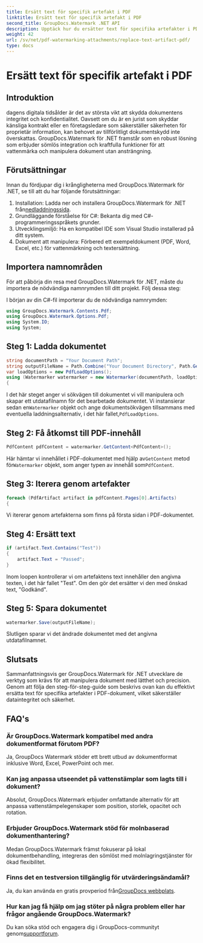 ```yaml
---
title: Ersätt text för specifik artefakt i PDF
linktitle: Ersätt text för specifik artefakt i PDF
second_title: GroupDocs.Watermark .NET API
description: Upptäck hur du ersätter text för specifika artefakter i PDF-dokument med GroupDocs.Watermark för .NET. Förbättra dokumentsäkerhet och integritet utan ansträngning.
weight: 42
url: /sv/net/pdf-watermarking-attachments/replace-text-artifact-pdf/
type: docs
---
```

# Ersätt text för specifik artefakt i PDF

## Introduktion
dagens digitala tidsålder är det av största vikt att skydda dokumentens integritet och konfidentialitet. Oavsett om du är en jurist som skyddar känsliga kontrakt eller en företagsledare som säkerställer säkerheten för proprietär information, kan behovet av tillförlitligt dokumentskydd inte överskattas. GroupDocs.Watermark för .NET framstår som en robust lösning som erbjuder sömlös integration och kraftfulla funktioner för att vattenmärka och manipulera dokument utan ansträngning.
## Förutsättningar
Innan du fördjupar dig i krångligheterna med GroupDocs.Watermark för .NET, se till att du har följande förutsättningar:
1. Installation: Ladda ner och installera GroupDocs.Watermark för .NET från[nedladdningssida](https://releases.groupdocs.com/Watermark/net/).
2. Grundläggande förståelse för C#: Bekanta dig med C#-programmeringsspråkets grunder.
3. Utvecklingsmiljö: Ha en kompatibel IDE som Visual Studio installerad på ditt system.
4. Dokument att manipulera: Förbered ett exempeldokument (PDF, Word, Excel, etc.) för vattenmärkning och textersättning.

## Importera namnområden
För att påbörja din resa med GroupDocs.Watermark för .NET, måste du importera de nödvändiga namnrymden till ditt projekt. Följ dessa steg:

I början av din C#-fil importerar du de nödvändiga namnrymden:
```csharp
using GroupDocs.Watermark.Contents.Pdf;
using GroupDocs.Watermark.Options.Pdf;
using System.IO;
using System;
```
## Steg 1: Ladda dokumentet
```csharp
string documentPath = "Your Document Path";
string outputFileName = Path.Combine("Your Document Directory", Path.GetFileName(documentPath));
var loadOptions = new PdfLoadOptions();
using (Watermarker watermarker = new Watermarker(documentPath, loadOptions))
{
```
 I det här steget anger vi sökvägen till dokumentet vi vill manipulera och skapar ett utdatafilnamn för det bearbetade dokumentet. Vi instansierar sedan en`Watermarker` objekt och ange dokumentsökvägen tillsammans med eventuella laddningsalternativ, i det här fallet,`PdfLoadOptions`.
## Steg 2: Få åtkomst till PDF-innehåll
```csharp
PdfContent pdfContent = watermarker.GetContent<PdfContent>();
```
 Här hämtar vi innehållet i PDF-dokumentet med hjälp av`GetContent` metod för`Watermarker` objekt, som anger typen av innehåll som`PdfContent`.
## Steg 3: Iterera genom artefakter
```csharp
foreach (PdfArtifact artifact in pdfContent.Pages[0].Artifacts)
{
```
Vi itererar genom artefakterna som finns på första sidan i PDF-dokumentet.
## Steg 4: Ersätt text
```csharp
if (artifact.Text.Contains("Test"))
{
    artifact.Text = "Passed";
}
```
Inom loopen kontrollerar vi om artefaktens text innehåller den angivna texten, i det här fallet "Test". Om den gör det ersätter vi den med önskad text, "Godkänd".
## Steg 5: Spara dokumentet
```csharp
watermarker.Save(outputFileName);
```
Slutligen sparar vi det ändrade dokumentet med det angivna utdatafilnamnet.

## Slutsats
Sammanfattningsvis ger GroupDocs.Watermark för .NET utvecklare de verktyg som krävs för att manipulera dokument med lätthet och precision. Genom att följa den steg-för-steg-guide som beskrivs ovan kan du effektivt ersätta text för specifika artefakter i PDF-dokument, vilket säkerställer dataintegritet och säkerhet.
## FAQ's
### Är GroupDocs.Watermark kompatibel med andra dokumentformat förutom PDF?
Ja, GroupDocs Watermark stöder ett brett utbud av dokumentformat inklusive Word, Excel, PowerPoint och mer.
### Kan jag anpassa utseendet på vattenstämplar som lagts till i dokument?
Absolut, GroupDocs.Watermark erbjuder omfattande alternativ för att anpassa vattenstämpelegenskaper som position, storlek, opacitet och rotation.
### Erbjuder GroupDocs.Watermark stöd för molnbaserad dokumenthantering?
Medan GroupDocs.Watermark främst fokuserar på lokal dokumentbehandling, integreras den sömlöst med molnlagringstjänster för ökad flexibilitet.
### Finns det en testversion tillgänglig för utvärderingsändamål?
 Ja, du kan använda en gratis provperiod från[GroupDocs webbplats](https://releases.groupdocs.com/).
### Hur kan jag få hjälp om jag stöter på några problem eller har frågor angående GroupDocs.Watermark?
 Du kan söka stöd och engagera dig i GroupDocs-communityt genom[supportforum](https://forum.groupdocs.com/c/watermark/19).